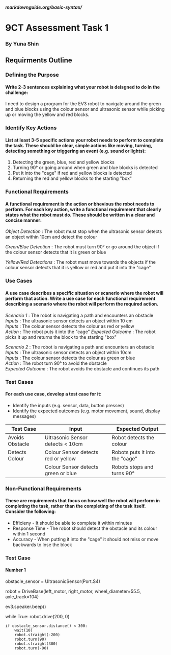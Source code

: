 ##### markdownguide.org/basic-syntax/

# 9CT Assessment Task 1
### By Yuna Shin

## __Requirments Outline__
### __Defining the Purpose__
#### Write 2-3 sentences explaining what your robot is deisgned to do in the challenge:
I need to design a program for the EV3 robot to navigate around the green and blue blocks using the colour sensor and ultrasonic sensor while picking up or moving the yellow and red blocks.

### __Identify Key Actions__
#### List at least 3-5 specific actions your robot needs to perform to complete the task. These should be clear, simple actions like moving, turning, detecting something or triggering an event (e.g. sound or lights):
1. Detecting the green, blue, red and yellow blocks
2. Turning 90° or going around when green and blue blocks is detected
3. Put it into the "cage" if red and yellow blocks is detected
4. Returning the red and yellow blocks to the starting "box"

### __Functional Requirements__
#### A functional requirement is the action or bhevious the robot needs to perform. For each key action, write a functional requirement that clearly states what the robot must do. These should be written in a clear and concise manner:
*Object Detection* : The robot must stop when the ultrasonic sensor detects an object within 10cm and detect the colour

*Green/Blue Detection* : The robot must turn 90° or go around the object if the colour sensor detects that it is green or blue

*Yellow/Red Detections* : The robot must move towards the objects if the colour sensor detects that it is yellow or red and put it into the "cage"

### __Use Cases__
#### A use case describes a specific situation or scanerio where the robot will perform that action. Write a use case for each functional requirement describing a scenario where the robot will perform the required action.
*Scenario 1* : The robot is navigating a path and encounters an obstacle  
*Inputs* : The ultrasonic sensor detects an object within 10 cm  
*Inputs* : The colour sensor detects the colour as red or yellow  
*Action* : The robot puts it into the "cage" 
*Expected Outcome* : The robot picks it up and returns the block to the starting "box"

*Scenario 2* : The robot is navigating a path and encounters an obstacle  
*Inputs* : The ultrasonic sensor detects an object within 10cm  
*Inputs* : The colour sensor detects the colour as green or blue  
*Action* : The robot turn 90° to avoid the obstacle  
*Expected Outcome* : The robot avoids the obstacle and continues its path

### __Test Cases__
#### For each use case, develop a test case for it:
* Identify the inputs (e.g. sensor, data, button presses)  
* Identify the expected outcomes (e.g. motor movement, sound, display messages)  

| Test Case | Input     | Expected Output  |
|---------- |---------- |----------------  |
|Avoids Obstacle|Ultrasonic Sensor detects < 10cm|Robot detects the colour|
|Detects Colour|Colour Sensor detects red or yellow|Robots puts it into the "cage"|
|           |Colour Sensor detects green or blue|Robots stops and turns 90°|

### __Non-Functional Requirements__
#### These are requirements that focus on how well the robot will perform in completing the task, rather than the completing of the task itself. Consider the following:
* Efficieny - It should be able to complete it within minutes
* Response Time - The robot should detect the obstacle and its colour within 1 second
* Accuracy  - When putting it into the "cage" it should not miss or move backwards to lose the block

### __Test Case__ 
#### Number 1
obstacle_sensor = UltrasonicSensor(Port.S4)

robot = DriveBase(left_motor, right_motor, wheel_diameter=55.5, axle_track=104)

ev3.speaker.beep()

while True:
    robot.drive(200, 0)

    if obstacle_sensor.distance() < 300:
        wait(10)
        robot.straight(-200)
        robot.turn(90)
        robot.straight(300)
        robot.turn(-90)